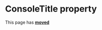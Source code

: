 # ConsoleTitle property

This page has [**moved**](https://lib-docs.delphidabbler.com/ConsoleApp/3/API/TPJCustomConsoleApp-ConsoleTitle)
